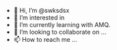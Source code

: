 - 👋 Hi, I’m @swksdsx
- 👀 I’m interested in 
- 🌱 I’m currently learning with AMQ.
- 💞️ I’m looking to collaborate on ...
- 📫 How to reach me ...

<!---
swksdsx/swksdsx is a ✨ special ✨ repository because its `README.md` (this file) appears on your GitHub profile.
You can click the Preview link to take a look at your changes.
--->
